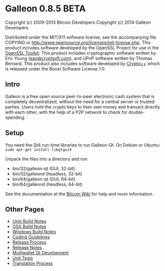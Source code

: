 Galleon 0.8.5 BETA
====================

Copyright (c) 2009-2013 Bitcoin Developers
Copyright (c) 2014		Galleon Developers

Distributed under the MIT/X11 software license, see the accompanying
file COPYING or http://www.opensource.org/licenses/mit-license.php.
This product includes software developed by the OpenSSL Project for use in the [OpenSSL Toolkit](http://www.openssl.org/). This product includes
cryptographic software written by Eric Young ([eay@cryptsoft.com](mailto:eay@cryptsoft.com)), and UPnP software written by Thomas Bernard. This product also includes software developed by [Crypto++](http://www.cryptopp.com/) which is released under the Boost Software License 1.0.


Intro
---------------------
Galleon is a free open source peer-to-peer electronic cash system that is
completely decentralized, without the need for a central server or trusted
parties.  Users hold the crypto keys to their own money and transact directly
with each other, with the help of a P2P network to check for double-spending.


Setup
---------------------
You need the Qt4 run-time libraries to run Galleon-Qt. On Debian or Ubuntu:
	`sudo apt-get install libqtgui4`

Unpack the files into a directory and run:

- bin/32/galleon-qt (GUI, 32-bit)
- bin/32/galleond (headless, 32-bit)
- bin/64/galleon-qt (GUI, 64-bit)
- bin/64/galleond (headless, 64-bit)

See the documentation at the [Bitcoin Wiki](https://en.bitcoin.it/wiki/Main_Page)
for help and more information.


Other Pages
---------------------
- [Unix Build Notes](build-unix.md)
- [OSX Build Notes](build-osx.md)
- [Windows Build Notes](build-msw.md)
- [Coding Guidelines](coding.md)
- [Release Process](release-process.md)
- [Release Notes](release-notes.md)
- [Multiwallet Qt Development](multiwallet-qt.md)
- [Unit Tests](unit-tests.md)
- [Translation Process](translation_process.md)
